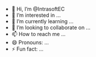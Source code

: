 - 👋 Hi, I’m @IntrasoftEC
- 👀 I’m interested in ...
- 🌱 I’m currently learning ...
- 💞️ I’m looking to collaborate on ...
- 📫 How to reach me ...
- 😄 Pronouns: ...
- ⚡ Fun fact: ...

<!---
IntrasoftEC/IntrasoftEC is a ✨ special ✨ repository because its `README.md` (this file) appears on your GitHub profile.
You can click the Preview link to take a look at your changes.
--->

